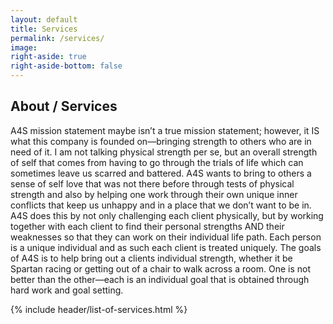 ```yaml
---
layout: default
title: Services
permalink: /services/
image:
right-aside: true
right-aside-bottom: false
---
```

## About / Services

A4S mission statement maybe isn’t a true mission statement; however, it IS what this company is founded on—bringing strength to others who are in need of it.  I am not talking physical strength per se, but an overall strength of self that comes from having to go through the trials of life which can sometimes leave us  scarred and battered.   A4S wants to bring to others a sense of self love that was not there before through tests of physical strength and also by helping one work through their own unique inner conflicts that keep us unhappy and in a place that we don’t want to be in.  A4S does this by not only challenging each client physically, but by working together with each client to find their  personal strengths AND their weaknesses so that they can work on their individual life path. Each person is a unique individual and as such each client is treated uniquely.  The goals of A4S is to help bring out a clients individual strength, whether it be Spartan racing or getting out of a chair to walk across a room.  One is not better than the other—each is an individual goal that is obtained through hard work and goal setting.


{% include header/list-of-services.html %}
